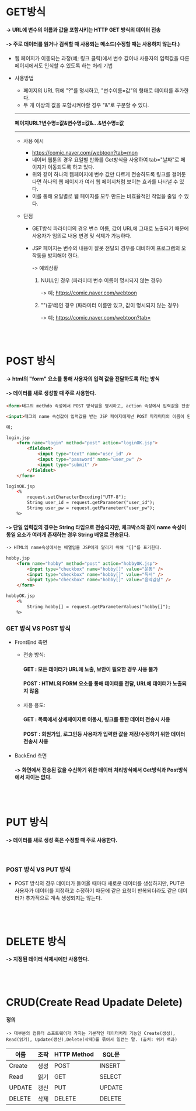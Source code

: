 # GET방식
    
#### -> URL에 변수의 이름과 값을 포함시키는 HTTP GET 방식의 데이터 전송
#### -> 주로 데이터를 읽거나 검색할 때 사용되는 메소드(수정할 때는 사용하지 않는다.)
    
* 웹 페이지가 이동되는 과정(예; 링크 클릭)에서 변수 값이나 사용자의 입력값을 다른 페이지에서도 인식할 수 있도록 하는 처리 기법

* 사용방법
    
    * 페이지의 URL 뒤에 "?"를 명시하고, "변수이름=값"의 형태로 데이터를 추가한다.
    * 두 개 이상의 값을 포함시켜야할 경우 "&"로 구분할 수 있다.

    <hr>
    
    **페이지URL?변수명=값&변수명=값&...&변수명=값**

    <hr>

    * 사용 예시
        
        * https://comic.naver.com/webtoon?tab=mon
        * 네이버 웹툰의 경우 요일별 만화를 Get방식을 사용하여 tab="날짜"로 페이지가 이동되도록 하고 있다.
        * 위와 같이 하나의 웹페이지에 변수 값만 다르게 전송하도록 링크를 걸어둔다면 하나의 웹 페이지가 여러 웹 페이지처럼 보이는 효과를 나타낼 수 있다. 
        * 이를 통해 요일별로 웹 페이지를 모두 만드는 비효율적인 작업을 줄일 수 있다.

    * 단점

        * GET방식 파라미터의 경우 변수 이름, 값이 URL에 그대로 노출되기 때문에 사용자가 임의로 내용 변경 및 삭제가 가능하다.

        * JSP 페이지는 변수의 내용이 잘못 전달되 경우를 대비하여 프로그램의 오작동을 방지해야 한다.
            
            -> 예외상황
            
            1. NULL인 경우 (파라미터 변수 이름이 명시되지 않는 경우)
                
                -> 예; https://comic.naver.com/webtoon
            
            2. ""(공백)인 경우 (파라미터 이름만 있고, 값이 명시되지 않는 경우)

                -> 예; https://comic.naver.com/webtoon?tab=

<br>
<br>

# POST 방식

#### -> html의 **"form"** 요소를 통해 사용자의 입력 값을 전달하도록 하는 방식
#### -> 데이터를 새로 생성할 때 주로 사용한다.

```html
<form>태그의 methdo 속성에서 POST 방식임을 명시하고, action 속성에서 입력값을 전송받을 JSP페이지를 지정한다.

<input>태그의 name 속성값이 입력값을 받는 JSP 페이지에게넌 POST 파라미터의 이름이 된다.

예;

login.jsp 
    <form name="login" method="post" action="loginOK.jsp">
        <fieldset>
            <input type="text" name="user_id" />
            <input type="password" name="user_pw" />
            <input type="submit" />
        </fieldset>
    </form>

loginOK.jsp
    <%
        request.setCharacterEncoding("UTF-8");
        String user_id = request.getParameter("user_id");
        String user_pw = request.getParameter("user_pw");        
    %>
```

#### -> 단일 입력값의 경우는 String 타입으로 전송되지만, 체크박스와 같이 name 속성이 동일 요소가 여러개 존재하는 경우 String 배열로 전송된다.

```html
-> HTML의 name속성에서는 배열임을 JSP에게 알리기 위해 "[]"를 표기한다.

hobby.jsp
    <form name="hobby" method="post" action="hobbyOK.jsp">
        <input type="checkbox" name="hobby[]" value="운동" />
        <input type="checkbox" name="hobby[]" value="독서" />
        <input type="checkbox" name="hobby[]" value="음악감상" />
    </form>

hobbyOK.jsp
    <%
        String hobby[] = request.getParameterValues("hobby[]");
    %>
```

### GET 방식 VS POST 방식

* FrontEnd 측면
    * 전송 방식:
        
        #### GET : 모든 데이터가 URL에 노출, 보안이 필요한 경우 사용 불가

        #### POST : HTML의 FORM 요소를 통해 데이터를 전달, URL에 데이터가 노출되지 않음

    * 사용 용도:

        #### GET : 목록에서 상세페이지로 이동시, 링크를 통한 데이터 전송시 사용

        #### POST : 회원가입, 로그인등 사용자가 입력한 값을 저장/수정하기 위한 데이터 전송시 사용

* BackEnd 측면

    #### -> 화면에서 전송된 값을 수신하기 위한 데이터 처리방식에서 Get방식과 Post방식에서 차이는 없다.

<br>
<br>

# PUT 방식
#### -> 데이터를 새로 생성 혹은 수정할 때 주로 사용한다.

<br>

### POST 방식 VS PUT 방식
* POST 방식의 경우 데이터가 들어올 때마다 새로운 데이터를 생성하지만, PUT은 사용자가 데이터를 지정하고 수정하기 때문에 같은 요청이 반복되더라도 같은 데이터가 추가적으로 계속 생성되지는 않는다.

<br>
<br>

# DELETE 방식
#### -> 지정된 데이터 삭제시에만 사용한다.

<br>
<br>

# CRUD(Create Read Upadate Delete)

#### 정의
    -> 대부분의 컴퓨터 소프트웨어가 가지는 기본적인 데이터처리 기능인 Create(생성), Read(읽기), Update(갱신),Delete(삭제)를 묶어서 일컫는 말. (출처: 위키 백과)

|이름|조작|HTTP Method|SQL문|
|------|---|---|---|
|Create|생성|POST|INSERT|
|Read|읽기 |GET|SELECT|
|UPDATE|갱신|PUT|UPDATE|
|DELETE|삭제|DELETE|DELETE|
